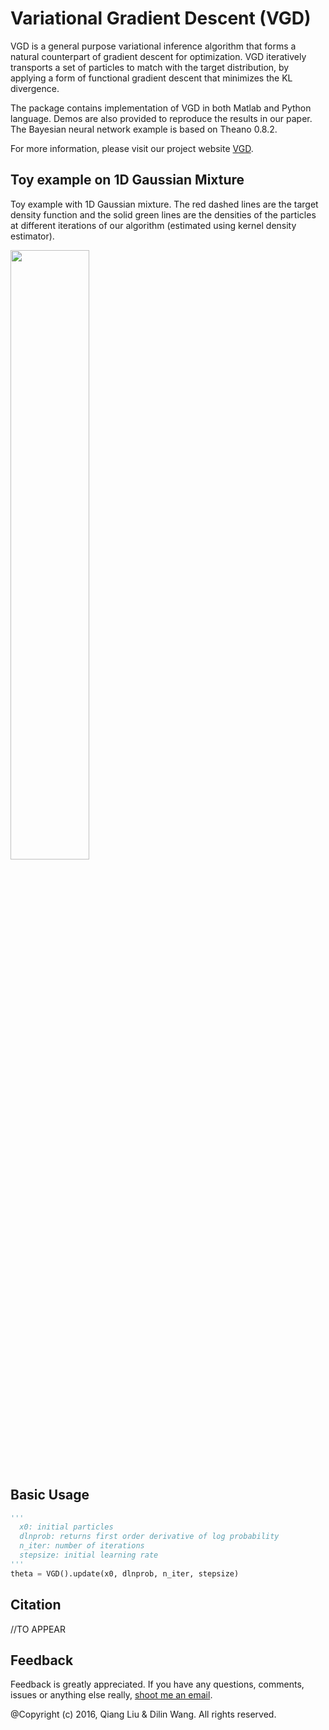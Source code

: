 # Variational Gradient Descent (VGD)
VGD is a general purpose variational inference algorithm that forms a natural counterpart of gradient descent for optimization. VGD iteratively transports a set of particles to match with the target distribution, by applying a form of functional gradient descent that minimizes the KL divergence.

The package contains implementation of VGD in both Matlab and Python language. Demos are also provided to reproduce the results in our paper. The Bayesian neural network example is based on Theano 0.8.2.

For more information, please visit our project website [VGD](http://www.cs.dartmouth.edu/~dartml/project.html?p=vgd).

## Toy example on 1D Gaussian Mixture
Toy example with 1D Gaussian mixture. The red dashed lines are the target density function and the solid green lines are the densities of the particles at different iterations of our algorithm (estimated using kernel density estimator).

<img src="http://cs.dartmouth.edu/~dartml/1dgmm.gif" width="50%">

## Basic Usage
```python
'''
  x0: initial particles
  dlnprob: returns first order derivative of log probability
  n_iter: number of iterations
  stepsize: initial learning rate 
'''
theta = VGD().update(x0, dlnprob, n_iter, stepsize)
```

## Citation
//TO APPEAR

## Feedback
Feedback is greatly appreciated. If you have any questions, comments, issues or anything else really, [shoot me an email](mailto:dilin.wang.gr@dartmouth.edu).


@Copyright (c) 2016,  Qiang Liu & Dilin Wang.
All rights reserved.
